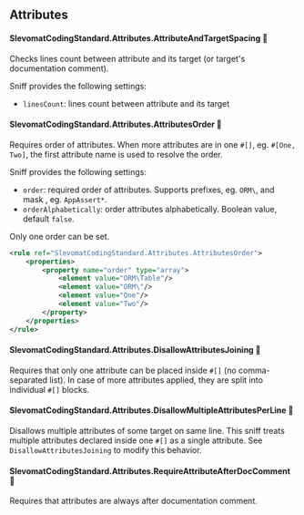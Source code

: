 ## Attributes

#### SlevomatCodingStandard.Attributes.AttributeAndTargetSpacing 🔧

Checks lines count between attribute and its target (or target's documentation comment).

Sniff provides the following settings:

* `linesCount`: lines count between attribute and its target

#### SlevomatCodingStandard.Attributes.AttributesOrder 🔧

Requires order of attributes. When more attributes are in one `#[]`, eg. `#[One, Two]`, the first attribute name is used to resolve the order.

Sniff provides the following settings:

* `order`: required order of attributes. Supports prefixes, eg. `ORM\`, and mask , eg. `AppAssert*`.
* `orderAlphabetically`: order attributes alphabetically. Boolean value, default `false`.

Only one order can be set.

```xml
<rule ref="SlevomatCodingStandard.Attributes.AttributesOrder">
	<properties>
		<property name="order" type="array">
			<element value="ORM\Table"/>
			<element value="ORM\"/>
			<element value="One"/>
			<element value="Two"/>
		</property>
	</properties>
</rule>
```

#### SlevomatCodingStandard.Attributes.DisallowAttributesJoining 🔧

Requires that only one attribute can be placed inside `#[]` (no comma-separated list). In case of more attributes applied, they are split into individual `#[]` blocks.

#### SlevomatCodingStandard.Attributes.DisallowMultipleAttributesPerLine 🔧

Disallows multiple attributes of some target on same line.
This sniff treats multiple attributes declared inside one `#[]` as a single attribute. See `DisallowAttributesJoining` to modify this behavior.

#### SlevomatCodingStandard.Attributes.RequireAttributeAfterDocComment 🔧

Requires that attributes are always after documentation comment.

